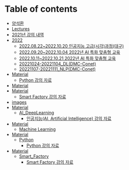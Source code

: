 # Table of contents

* [양석환](README.md)
* [Lectures](<README (1).md>)
* [2021년 강의 내역](2021/Readme.md)
* [2022](2022/Readme.md)
  * [2022.08.22\~2022.10.20 인공지능 고급(시각)과정(대구)](2022/20220822-20220905\_CV\(ICT\).md)
  * [2022.09.20\~2022.10.04 2022년 AI 특화 맞춤형 교육](2022/20220920-20221004\_AI\&DS\(GSC\).md)
  * [2022.10.11\~2022.10.21 2022년 AI 특화 맞춤형 교육](2022/20221011-20221021\_NLP\(GSC\).md)
  * [20221024-20221104\_DL(DMC-Conet)](2022/20221024-20221104\_DL\(DMC-Conet\).md)
  * [20221107-20221111\_NLP(DMC-Conet)](2022/20221107-20221111\_NLP\(DMC-Conet\).md)
* [Material](material/README.md)
  * [Python 강의 자료](Material/Python.md)
* [Material](Material/README.md)
* [Material](material-2/README.md)
  * [Smart Factory 강의 자료](Material/Smart\_Factory.md)
* [images](images/Readme.md)
* [Material](material-3/README.md)
  * [AI\_DeepLearning](material-3/ai\_deeplearning/README.md)
    * [인공지능(AI, Artificial Intelligence) 강의 자료](Material/AI\_DeepLearning/AI\_DeepLearning.md)
* [Material](material-4/README.md)
  * [Machine Learning](Material/MachineLearning/README.md)
* [Material](material-5/README.md)
  * [Python](material-5/python/README.md)
    * [Python 강의 자료](Material/Python/Python.md)
* [Material](material-6/README.md)
  * [Smart\_Factory](material-6/smart\_factory/README.md)
    * [Smart Factory 강의 자료](Material/Smart\_Factory/Smart\_Factory.md)
